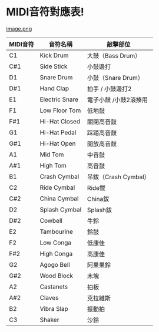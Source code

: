 # MIDI音符對應表!
[image.png](../%E5%9C%96%E7%89%87/image.png)

| MIDI音符 | 音符名稱           | 敲擊部位             |
|--------|----------------|------------------|
| C1     | Kick Drum      | 大鼓（Bass Drum）    |
| C#1    | Side Stick     | 小鼓邊打             |
| D1     | Snare Drum     | 小鼓（Snare Drum）   |
| D#1    | Hand Clap      | 拍手 / 小鼓邊打2       |
| E1     | Electric Snare | 電子小鼓 /小鼓2滾揍用     |
| F1     | Low Floor Tom  | 低地鼓              |
| F#1    | Hi-Hat Closed  | 關閉高音鼓            |
| G1     | Hi-Hat Pedal   | 踩踏高音鼓            |
| G#1    | Hi-Hat Open    | 開放高音鼓            |
| A1     | Mid Tom        | 中音鼓              |
| A#1    | High Tom       | 高音鼓              |
| B1     | Crash Cymbal   | 吊鈸（Crash Cymbal） |
| C2     | Ride Cymbal    | Ride鈸            |
| C#2    | China Cymbal   | China鈸           |
| D2     | Splash Cymbal  | Splash鈸          |
| D#2    | Cowbell        | 牛鈴               |
| E2     | Tambourine     | 鈴鼓               |
| F2     | Low Conga      | 低康佳              |
| F#2    | High Conga     | 高康佳              |
| G2     | Agogo Bell     | 阿果果鈴             |
| G#2    | Wood Block     | 木塊               |
| A2     | Castanets      | 拍板               |
| A#2    | Claves         | 克拉維斯             |
| B2     | Vibra Slap     | 振動拍              |
| C3     | Shaker         | 沙鈴               |